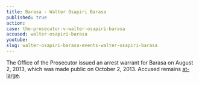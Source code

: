 ```yaml
---
title: Barasa - Walter Osapiri Barasa
published: true
action:
case: the-prosecutor-v-walter-osapiri-barasa
accused: walter-osapiri-barasa
youtube:
slug: walter-osapiri-barasa-events-walter-osapiri-barasa
---
```



The Office of the Prosecutor issued an arrest warrant for Barasa on August 2, 2013, which was made public on October 2, 2013. Accused remains [at-large](http://allafrica.com/stories/201501110255.html).